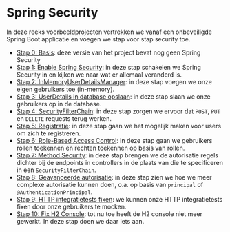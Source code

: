 # Spring Security

In deze reeks voorbeeldprojecten vertrekken we vanaf een onbeveiligde Spring Boot applicatie
en voegen we stap voor stap security toe.

- [Stap 0: Basis](./00-Basis): deze versie van het project bevat nog geen Spring Security
- [Stap 1: Enable Spring Security](./01-EnableSpringSecurity): in deze stap schakelen we Spring Security in en kijken we naar wat er allemaal veranderd is.
- [Stap 2: InMemoryUserDetailsManager](./02-InMemoryUserDetailsManager): in deze stap voegen we onze eigen gebruikers toe (in-memory).
- [Stap 3: UserDetails in database opslaan](./03-UserDetailsInDatabase): in deze stap slaan we onze gebruikers op in de database.
- [Stap 4: SecurityFilterChain](./04-SecurityFilterChain): in deze stap zorgen we ervoor dat `POST`, `PUT` en `DELETE` requests terug werken.
- [Stap 5: Registratie](./05-Registratie): in deze stap gaan we het mogelijk maken voor users om zich te registreren.
- [Stap 6: Role-Based Access Control](./06-RBAC): in deze stap gaan we gebruikers rollen toekennen en rechten toekennen op
  basis van rollen.
- [Stap 7: Method Security](./07-EnableMethodSecurity): in deze stap brengen we de autorisatie regels dichter bij de
  endpoints in controllers in de plaats van die te specificeren in een `SecurityFilterChain`.
- [Stap 8: Geavanceerde autorisatie](./08-AdvancedAuthorization): in deze stap zien we hoe we meer complexe autorisatie
  kunnen doen, o.a. op basis van `principal` of `@AuthenticationPrincipal`.
- [Stap 9: HTTP integratietests fixen](./09-FixIntegrationTests): we kunnen onze HTTP integratietests fixen door
  onze gebruikers te mocken.
- [Stap 10: Fix H2 Console](./10-FixH2Console): tot nu toe heeft de H2 console niet meer gewerkt. In deze stap doen
  we daar iets aan.